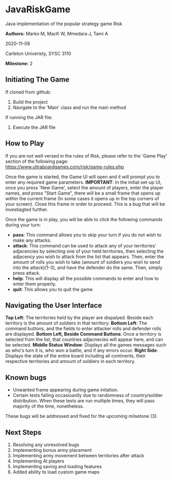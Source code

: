 # JavaRiskGame
Java implementation of the popular strategy game Risk

**Authors:** Marko M, MacK W, Mmedara J, Tami A

2020-11-09

Carleton Univeristy, SYSC 3110

**Milestone:** 2

## Initiating The Game

If cloned from github:
1. Build the project
2. Navigate to the 'Main' class and run the main method

If running the JAR file:
1. Execute the JAR file

## How to Play 

If you are not well versed in the rules of Risk, please refer to the 'Game Play' section of the following page:
https://www.ultraboardgames.com/risk/game-rules.php

Once the game is started, the Game UI will open and it will prompt you to enter any required game parameters.
**IMPORTANT**: In the initial set-up UI, once you press 'New Game', select the amount of players, enter the player names, and press "Start Game", there will be a small frame that opens up within the current frame (In some cases it opens up in the top corners of your screen). Close this frame in order to proceed. This is a bug that will be investiagted further. 

Once the game is in play, you will be able to click the following commands during your turn:

- **pass**: This command allows you to skip your turn if you do not wish to make any attacks.
- **attack**: This command can be used to attack any of your territories' adjacencies by selecting one of your held territories, then selecting the adjacency you wish to attack from the list that appears. Then, enter the amount of rolls you wish to take (amount of soldiers you wish to send into the attack)(1-3), and have the defender do the same. Then, simply press attack.  
- **help**: This will display all the possible commands to enter and how to enter them properly.
- **quit**: This allows you to quit the game.

## Navigating the User Interface

**Top Left**: The territories held by the player are dispalyed. Beside each territory is the amount of soldiers in that territory.
**Bottom Left**: The command buttons, and the fields to enter attacker rolls and defender rolls are displayed.
**Bottom Left, Beside Command Buttons**: Once a territory is selected from the list, that countries adjacnecies will appear here, and can be selected.
**Middle Status Window**: Displays all the games messages such as who's turn it is, who won a battle, and if any errors occur. 
**Right Side**: Displays the state of the entire board including all continents, their respective territories and amount of soldiers in each territory.


## Known bugs 

- Unwanted frame appearing during game initation. 
- Certain tests failing occasioanlly due to randomness of country/soldier distribution. When these tests are run multiple times, they will pass majority of the time, nonetheless. 

These bugs will be addressed and fixed for the upcoming milsetone (3).

## Next Steps
1. Resolving any unresolved bugs
2. Implementing bonus army placement
3. Implementing army movement between territories after attack
4. Implementing AI players
5. Implementing saving and loading features
6. Added ability to load custom game maps
